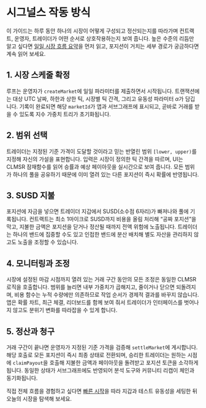 # 시그널스 작동 방식

이 가이드는 하루 동안 하나의 시장이 어떻게 구성되고 정산되는지를 따라가며 컨트랙트, 운영자, 트레이더가 어떤 순서로 상호작용하는지 보여 줍니다. 높은 수준의 리듬만 알고 싶다면 [일일 시장 흐름 요약](./market-flow-overview.md)을 먼저 읽고, 포지션이 거치는 세부 경로가 궁금하다면 계속 읽어 보세요.

## 1. 시장 스케줄 확정

루프는 운영자가 `createMarket`에 일일 파라미터를 제출하면서 시작됩니다. 트랜잭션에는 대상 UTC 날짜, 하한과 상한 틱, 시장별 틱 간격, 그리고 유동성 파라미터 $\alpha$가 담깁니다. 기록이 완료되면 해당 `marketId`가 앱과 서브그래프에 표시되고, 곧바로 거래를 받을 수 있도록 지수 가중치 트리가 초기화됩니다.

## 2. 범위 선택

트레이더는 지정된 기준 가격이 도달할 것이라고 믿는 반열린 범위 `[lower, upper)`를 지정해 자신의 가설을 표현합니다. 입력은 시장이 정의한 틱 간격을 따르며, UI는 CLMSR 잠재함수를 읽어 승률과 예상 페이아웃을 실시간으로 보여 줍니다. 모든 범위가 하나의 풀을 공유하기 때문에 이미 열려 있는 다른 포지션이 즉시 확률에 반영됩니다.

## 3. SUSD 지불

포지션에 자금을 넣으면 트레이더 지갑에서 SUSD(소수점 6자리)가 빠져나와 풀에 기록됩니다. 컨트랙트는 최소 1마이크로 SUSD까지 비용을 올림 처리해 “공짜 포지션”을 막고, 지불한 금액은 포지션을 닫거나 정산될 때까지 전액 위험에 노출됩니다. 트레이더는 하나의 밴드에 집중할 수도 있고 인접한 밴드에 분산 배치해 별도 자산을 관리하지 않고도 노출을 조정할 수 있습니다.

## 4. 모니터링과 조정

시장에 설정된 마감 시점까지 열려 있는 거래 구간 동안의 모든 조정은 동일한 CLMSR 로직을 호출합니다. 범위를 늘리면 내부 가중치가 곱해지고, 줄이거나 닫으면 되돌려지며, 비용 함수는 누적 수량에만 의존하므로 작업 순서가 경제적 결과를 바꾸지 않습니다. 앱은 확률 차트, 최근 체결, 리더보드를 함께 보여 줘서 트레이더가 인터페이스를 벗어나지 않고도 분위기 변화를 따라잡을 수 있게 합니다.

## 5. 정산과 청구

거래 구간이 끝나면 운영자가 지정된 기준 가격을 검증해 `settleMarket`에 게시합니다. 해당 호출로 모든 포지션이 즉시 최종 상태로 전환되며, 승리한 트레이더는 원하는 시점에 `claimPayout`을 호출해 지불한 금액과 페이아웃을 돌려받고 포지션 토큰을 소각하게 됩니다. 동일한 상태가 서브그래프에도 반영되어 분석 도구와 커뮤니티 리캡이 체인과 동기화됩니다.

직접 전체 흐름을 경험하고 싶다면 [빠른 시작](/docs/quickstart)을 따라 지갑과 테스트 유동성을 세팅한 뒤 오늘의 시장을 탐색해 보세요.
